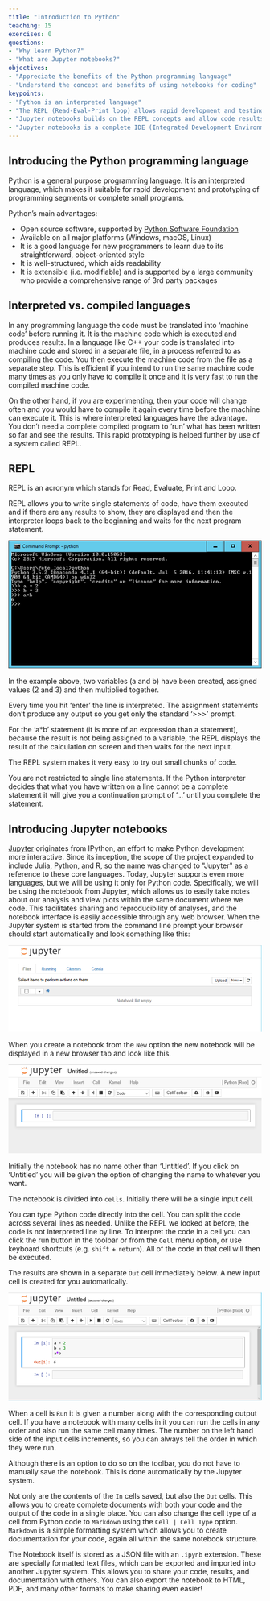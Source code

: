 ```yaml
---
title: "Introduction to Python"
teaching: 15
exercises: 0
questions:
- "Why learn Python?"
- "What are Jupyter notebooks?"
objectives:
- "Appreciate the benefits of the Python programming language"
- "Understand the concept and benefits of using notebooks for coding"
keypoints:
- "Python is an interpreted language"
- "The REPL (Read-Eval-Print loop) allows rapid development and testing of code segments"
- "Jupyter notebooks builds on the REPL concepts and allow code results and documentation to be maintained together and shared"
- "Jupyter notebooks is a complete IDE (Integrated Development Environment) "
---
```


## Introducing the Python programming language

Python is a general purpose programming language. It is an interpreted language,
which makes it suitable for rapid development and prototyping of programming segments or complete small programs.

Python’s main advantages:

* Open source software, supported by [Python Software
  Foundation](https://www.python.org/psf/)
* Available on all major platforms (Windows, macOS, Linux)
* It is a good language for new programmers to learn due to its straightforward,
  object-oriented style
* It is well-structured, which aids readability
* It is extensible (i.e. modifiable) and is supported by a large community who
  provide a comprehensive range of 3rd party packages

## Interpreted vs. compiled languages

In any programming language the code must be translated into ‘machine code’
before running it. It is the machine code which is executed and produces
results. In a language like C++ your code is translated into machine code and
stored in a separate file, in a process referred to as compiling the code.
You then execute the machine code from the file as a separate step. This is
efficient if you intend to run the same machine code many times as you only have
to compile it once and it is very fast to run the compiled machine code.

On the other hand, if you are experimenting, then your
code will change often and you would have to compile it again every time before
the machine can execute it. This is where interpreted languages have the
advantage. You don’t need a complete compiled program to ‘run’ what has been
written so far and see the results. This rapid prototyping is helped further by
use of a system called REPL.

## REPL

REPL is an acronym which stands for Read, Evaluate, Print and Loop.

REPL allows you to write single statements of code, have them executed and if
there are any results to show, they are displayed and then the interpreter loops
back to the beginning and waits for the next program statement.

![Python_Repl](../fig/Python_repl_3.png)

In the example above, two variables (a and b) have been created, assigned values
(2 and 3) and then multiplied together.  

Every time you hit ‘enter’ the line is interpreted. The assignment statements don’t produce any output so you get only the standard ‘>>>’ prompt.

For the ‘a*b’ statement (it is more of an expression than a statement), because
the result is not being assigned to a variable, the REPL displays the result of
the calculation on screen and then waits for the next input.

The REPL system makes it very easy to try out small chunks of code.

You are not restricted to single line statements. If the Python interpreter
decides that what you have written on a line cannot be a complete statement it
will give you a continuation prompt of ‘…’ until you complete the statement.

## Introducing Jupyter notebooks

[Jupyter](http://jupyter.org/) originates from IPython, an effort to make Python
development more interactive. Since its inception, the scope of the project
expanded to include Julia, Python, and R, so the name was changed to "Jupyter"
as a reference to these core languages. Today, Jupyter supports even more
languages, but we will be using it only for Python code. Specifically, we will
be using the notebook from Jupyter, which allows us to easily take notes about
our analysis and view plots within the same document where we code. This
facilitates sharing and reproducibility of analyses, and the notebook interface
is easily accessible through any web browser. When the Jupyter system is started
from the command line prompt your browser should start automatically and look
something like this:

![Jupyter_notebook_list](../fig/Python_jupyter_6.png)

When you create a notebook from the `New` option the new notebook will be displayed in a new browser tab and look like this.

![Jupyter_notebook](../fig/Python_jupyter_7.png)

Initially the notebook has no name other than ‘Untitled’. If you click on ‘Untitled’ you will be given the option of changing the name to whatever you want.

The notebook is divided into `cells`. Initially there will be a single input cell.

You can type Python code directly into the cell. You can split the code across
several lines as needed. Unlike the REPL we looked at before, the code is not
interpreted line by line. To interpret the code in a cell you can click the
run button in the toolbar or from the `Cell` menu option, or use keyboard
shortcuts (e.g. `shift` + `return`). All of the code in that cell will then be
executed.

The results are shown in a separate `Out` cell immediately below. A new input
cell is created for you automatically.

![Jupyter_notebook_cell](../fig/Python_jupyter_8.png)

When a cell is `Run` it is given a number along with the corresponding output
cell. If you have a notebook with many cells in it you can run the cells in any
order and also run the same cell many times. The number on the left hand side of
the input cells increments, so you can always tell the order in which they were
run.

Although there is an option to do so on the toolbar, you do not have to manually
save the notebook. This is done automatically by the Jupyter system.

Not only are the contents of the `In` cells saved, but also the `Out` cells.
This allows you to create complete documents with both your code and the output
of the code in a single place.  You can also change the cell type of a cell from
Python code to  `Markdown` using the `Cell | Cell Type` option. `Markdown` is
a simple formatting system which allows you to create documentation for your
code, again all within the same notebook structure.

The Notebook itself is stored as a JSON file with an `.ipynb` extension. These
are specially formatted text files, which can be exported and imported into
another Jupyter system. This allows you to share your code, results, and
documentation with others. You can also export the notebook to HTML, PDF, and
many other formats to make sharing even easier!
